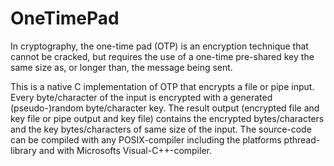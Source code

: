 # OneTimePad
In cryptography, the one-time pad (OTP) is an encryption technique that cannot be cracked, 
but requires the use of a one-time pre-shared key the same size as, or longer than, the message being sent.

This is a native C implementation of OTP that encrypts a file or pipe input.
Every byte/character of the input is encrypted with a generated (pseudo-)random byte/character key.
The result output (encrypted file and key file or pipe output and key file) contains the encrypted bytes/characters 
and the key bytes/characters of same size of the input.
The source-code can be compiled with any POSIX-compiler including the platforms pthread-library 
and with Microsofts Visual-C++-compiler.

